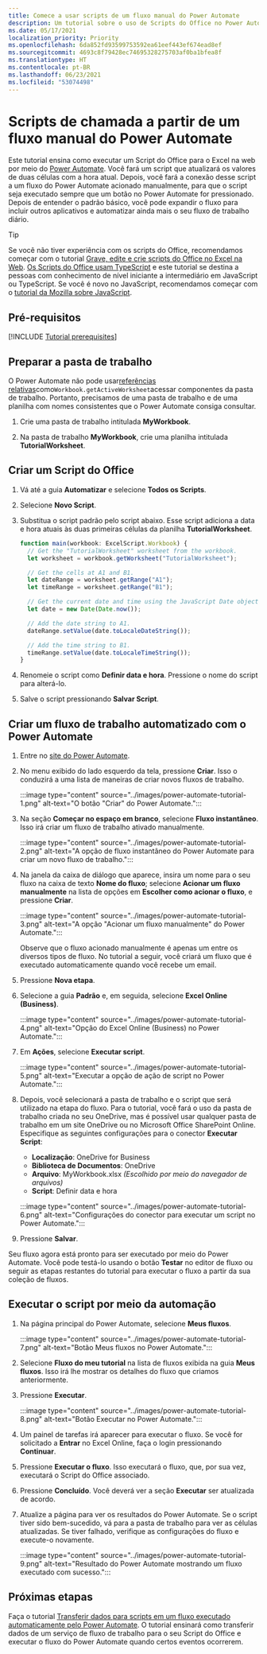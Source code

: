 ```yaml
---
title: Comece a usar scripts de um fluxo manual do Power Automate
description: Um tutorial sobre o uso de Scripts do Office no Power Automate por meio de um acionamento manual.
ms.date: 05/17/2021
localization_priority: Priority
ms.openlocfilehash: 6da852fd93599753592ea61eef443ef674ead8ef
ms.sourcegitcommit: 4693c8f79428ec74695328275703af0ba1bfea8f
ms.translationtype: HT
ms.contentlocale: pt-BR
ms.lasthandoff: 06/23/2021
ms.locfileid: "53074498"
---
```

# <a name="call-scripts-from-a-manual-power-automate-flow"></a>Scripts de chamada a partir de um fluxo manual do Power Automate

Este tutorial ensina como executar um Script do Office para o Excel na web por meio do [Power Automate](https://flow.microsoft.com). Você fará um script que atualizará os valores de duas células com a hora atual. Depois, você fará a conexão desse script a um fluxo do Power Automate acionado manualmente, para que o script seja executado sempre que um botão no Power Automate for pressionado. Depois de entender o padrão básico, você pode expandir o fluxo para incluir outros aplicativos e automatizar ainda mais o seu fluxo de trabalho diário.

> [!TIP]
> Se você não tiver experiência com os scripts do Office, recomendamos começar com o tutorial [Grave, edite e crie scripts do Office no Excel na Web](excel-tutorial.md). [Os Scripts do Office usam TypeScript](../overview/code-editor-environment.md) e este tutorial se destina a pessoas com conhecimento de nível iniciante a intermediário em JavaScript ou TypeScript. Se você é novo no JavaScript, recomendamos começar com o [tutorial da Mozilla sobre JavaScript](https://developer.mozilla.org/docs/Web/JavaScript/Guide/Introduction).

## <a name="prerequisites"></a>Pré-requisitos

[!INCLUDE [Tutorial prerequisites](../includes/power-automate-tutorial-prerequisites.md)]

## <a name="prepare-the-workbook"></a>Preparar a pasta de trabalho

O Power Automate não pode usar[referências relativas](../testing/power-automate-troubleshooting.md#avoid-relative-references)como`Workbook.getActiveWorksheet`acessar componentes da pasta de trabalho. Portanto, precisamos de uma pasta de trabalho e de uma planilha com nomes consistentes que o Power Automate consiga consultar.

1. Crie uma pasta de trabalho intitulada **MyWorkbook**.

2. Na pasta de trabalho **MyWorkbook**, crie uma planilha intitulada **TutorialWorksheet**.

## <a name="create-an-office-script"></a>Criar um Script do Office

1. Vá até a guia **Automatizar** e selecione **Todos os Scripts**.

2. Selecione **Novo Script**.

3. Substitua o script padrão pelo script abaixo. Esse script adiciona a data e hora atuais às duas primeiras células da planilha **TutorialWorksheet**.

    ```TypeScript
    function main(workbook: ExcelScript.Workbook) {
      // Get the "TutorialWorksheet" worksheet from the workbook.
      let worksheet = workbook.getWorksheet("TutorialWorksheet");

      // Get the cells at A1 and B1.
      let dateRange = worksheet.getRange("A1");
      let timeRange = worksheet.getRange("B1");

      // Get the current date and time using the JavaScript Date object.
      let date = new Date(Date.now());

      // Add the date string to A1.
      dateRange.setValue(date.toLocaleDateString());

      // Add the time string to B1.
      timeRange.setValue(date.toLocaleTimeString());
    }
    ```

4. Renomeie o script como **Definir data e hora**. Pressione o nome do script para alterá-lo.

5. Salve o script pressionando **Salvar Script**.

## <a name="create-an-automated-workflow-with-power-automate"></a>Criar um fluxo de trabalho automatizado com o Power Automate

1. Entre no [site do Power Automate](https://flow.microsoft.com).

2. No menu exibido do lado esquerdo da tela, pressione **Criar**. Isso o conduzirá a uma lista de maneiras de criar novos fluxos de trabalho.

    :::image type="content" source="../images/power-automate-tutorial-1.png" alt-text="O botão &quot;Criar&quot; do Power Automate.":::

3. Na seção **Começar no espaço em branco**, selecione **Fluxo instantâneo**. Isso irá criar um fluxo de trabalho ativado manualmente.

    :::image type="content" source="../images/power-automate-tutorial-2.png" alt-text="A opção de fluxo instantâneo do Power Automate para criar um novo fluxo de trabalho.":::

4. Na janela da caixa de diálogo que aparece, insira um nome para o seu fluxo na caixa de texto **Nome do fluxo**; selecione **Acionar um fluxo manualmente** na lista de opções em **Escolher como acionar o fluxo**, e pressione **Criar**.

    :::image type="content" source="../images/power-automate-tutorial-3.png" alt-text="A opção &quot;Acionar um fluxo manualmente&quot; do Power Automate.":::

    Observe que o fluxo acionado manualmente é apenas um entre os diversos tipos de fluxo. No tutorial a seguir, você criará um fluxo que é executado automaticamente quando você recebe um email.

5. Pressione **Nova etapa**.

6. Selecione a guia **Padrão** e, em seguida, selecione **Excel Online (Business)**.

    :::image type="content" source="../images/power-automate-tutorial-4.png" alt-text="Opção do Excel Online (Business) no Power Automate.":::

7. Em **Ações**, selecione **Executar script**.

    :::image type="content" source="../images/power-automate-tutorial-5.png" alt-text="Executar a opção de ação de script no Power Automate.":::

8. Depois, você selecionará a pasta de trabalho e o script que será utilizado na etapa do fluxo. Para o tutorial, você fará o uso da pasta de trabalho criada no seu OneDrive, mas é possível usar qualquer pasta de trabalho em um site OneDrive ou no Microsoft Office SharePoint Online. Especifique as seguintes configurações para o conector **Executar Script**:

    - **Localização**: OneDrive for Business
    - **Biblioteca de Documentos**: OneDrive
    - **Arquivo**: MyWorkbook.xlsx *(Escolhido por meio do navegador de arquivos)*
    - **Script**: Definir data e hora

    :::image type="content" source="../images/power-automate-tutorial-6.png" alt-text="Configurações do conector para executar um script no Power Automate.":::

9. Pressione **Salvar**.

Seu fluxo agora está pronto para ser executado por meio do Power Automate. Você pode testá-lo usando o botão **Testar** no editor de fluxo ou seguir as etapas restantes do tutorial para executar o fluxo a partir da sua coleção de fluxos.

## <a name="run-the-script-through-power-automate"></a>Executar o script por meio da automação

1. Na página principal do Power Automate, selecione **Meus fluxos**.

    :::image type="content" source="../images/power-automate-tutorial-7.png" alt-text="Botão Meus fluxos no Power Automate.":::

2. Selecione **Fluxo do meu tutorial** na lista de fluxos exibida na guia **Meus fluxos**. Isso irá lhe mostrar os detalhes do fluxo que criamos anteriormente.

3. Pressione **Executar**.

    :::image type="content" source="../images/power-automate-tutorial-8.png" alt-text="Botão Executar no Power Automate.":::

4. Um painel de tarefas irá aparecer para executar o fluxo. Se você for solicitado a **Entrar** no Excel Online, faça o login pressionando **Continuar**.

5. Pressione **Executar o fluxo**. Isso executará o fluxo, que, por sua vez, executará o Script do Office associado.

6. Pressione **Concluído**. Você deverá ver a seção **Executar** ser atualizada de acordo.

7. Atualize a página para ver os resultados do Power Automate. Se o script tiver sido bem-sucedido, vá para a pasta de trabalho para ver as células atualizadas. Se tiver falhado, verifique as configurações do fluxo e execute-o novamente.

    :::image type="content" source="../images/power-automate-tutorial-9.png" alt-text="Resultado do Power Automate mostrando um fluxo executado com sucesso.":::

## <a name="next-steps"></a>Próximas etapas

Faça o tutorial [Transferir dados para scripts em um fluxo executado automaticamente pelo Power Automate](excel-power-automate-trigger.md). O tutorial ensinará como transferir dados de um serviço de fluxo de trabalho para o seu Script do Office e executar o fluxo do Power Automate quando certos eventos ocorrerem.
